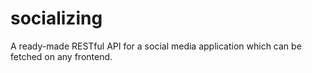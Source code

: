# socializing
A ready-made RESTful API for a social media application which can be fetched on any frontend.
